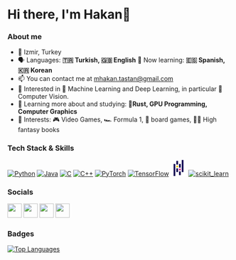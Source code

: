 
<!--
**yuuIind/yuuIind** is a ✨ _special_ ✨ repository because its `README.md` (this file) appears on your GitHub profile.

Here are some ideas to get you started:

- 🔭 I’m currently working on ...
- 🌱 I’m currently learning ...
- 👯 I’m looking to collaborate on ...
- 🤔 I’m looking for help with ...
- 💬 Ask me about ...
- 📫 How to reach me: ...
- 😄 Pronouns: ...
- ⚡ Fun fact: ...
- 🧠 
-->

Hi there, I'm Hakan👋
======================

### About me

* 📌 Izmir, Turkey
* 🗣️ Languages: **🇹🇷 Turkish, 🇬🇧 English**  🙇 Now learning: **🇪🇸 Spanish, 🇰🇷 Korean** 
* 📫 You can contact me at [mhakan.tastan@gmail.com](mailto:mhakan.tastan@gmail.com)
* 📜 Interested in 🤖 Machine Learning and Deep Learning, in particular 🧿Computer Vision.
* 🌱 Learning more about and studying: **🦀Rust, GPU Programming, Computer Graphics**
* 🧩 Interests: 🎮 Video Games, 🏎️ Formula 1, 🎲 board games, 🧝🏼 High fantasy books

### Tech Stack & Skills

<p align="left">
<a href="https://www.python.org/" target="_blank" rel="noreferrer"><img src="https://raw.githubusercontent.com/danielcranney/readme-generator/main/public/icons/skills/python-colored.svg" width="36" height="36" alt="Python" /></a>
<a href="https://www.oracle.com/java/" target="_blank" rel="noreferrer"><img src="https://raw.githubusercontent.com/danielcranney/readme-generator/main/public/icons/skills/java-colored.svg" width="36" height="36" alt="Java" /></a>
<a href="https://docs.microsoft.com/en-us/cpp/?view=msvc-170" target="_blank" rel="noreferrer"><img src="https://raw.githubusercontent.com/danielcranney/readme-generator/main/public/icons/skills/c-colored.svg" width="36" height="36" alt="C" /></a>
<a href="https://docs.microsoft.com/en-us/cpp/?view=msvc-170" target="_blank" rel="noreferrer"><img src="https://raw.githubusercontent.com/danielcranney/readme-generator/main/public/icons/skills/cplusplus-colored.svg" width="36" height="36" alt="C++" /></a>
<a href="https://pytorch.org/" target="_blank" rel="noreferrer"><img src="https://raw.githubusercontent.com/danielcranney/readme-generator/main/public/icons/skills/pytorch-colored.svg" width="36" height="36" alt="PyTorch" /></a>
<a href="https://www.tensorflow.org/" target="_blank" rel="noreferrer"><img src="https://raw.githubusercontent.com/danielcranney/readme-generator/main/public/icons/skills/tensorflow-colored.svg" width="36" height="36" alt="TensorFlow" /></a>
<a href="https://pandas.pydata.org/" target="_blank" rel="noreferrer"> <img src="https://raw.githubusercontent.com/devicons/devicon/2ae2a900d2f041da66e950e4d48052658d850630/icons/pandas/pandas-original.svg" alt="pandas" width="36" height="36"/></a>
<a href="https://scikit-learn.org/" target="_blank" rel="noreferrer"> <img src="https://upload.wikimedia.org/wikipedia/commons/0/05/Scikit_learn_logo_small.svg" alt="scikit_learn" width="36" height="36"/></a>
</p>

### Socials

<p align="left"> <a href="https://www.github.com/yuuIind" target="_blank" rel="noreferrer"><img src="https://raw.githubusercontent.com/danielcranney/readme-generator/main/public/icons/socials/github-dark.svg" width="32" height="32" /></a> <a href="https://www.linkedin.com/in/tastanhakan" target="_blank" rel="noreferrer"><img src="https://raw.githubusercontent.com/danielcranney/readme-generator/main/public/icons/socials/linkedin-dark.svg" width="32" height="32" /></a> <a href="https://huggingface.co/yuulind" target="_blank" rel="noreferrer"><img src="https://huggingface.co/datasets/huggingface/brand-assets/resolve/main/hf-logo.svg" width="32" height="32" /></a> <a href="https://www.kaggle.com/yuulind" target="_blank"><img src="https://raw.githubusercontent.com/rahuldkjain/github-profile-readme-generator/master/src/images/icons/Social/kaggle.svg" height="32" width="32" /></a> </p>

### Badges

<a href="https://github.com/yuuIind" align="left"><img src="https://github-readme-stats.vercel.app/api/top-langs/?username=yuuIind&layout=compact&langs_count=10&title_color=0891b2&text_color=ffffff&icon_color=0891b2&bg_color=24292e&hide_border=true&locale=en&custom_title=Top%20%Languages" alt="Top Languages" /></a>
